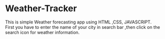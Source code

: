# Weather-Tracker
This is  simple Weather forecasting app using HTML ,CSS, JAVASCRIPT.
First you have to enter the name of your city in search bar
,then click on the search icon for weather information.
